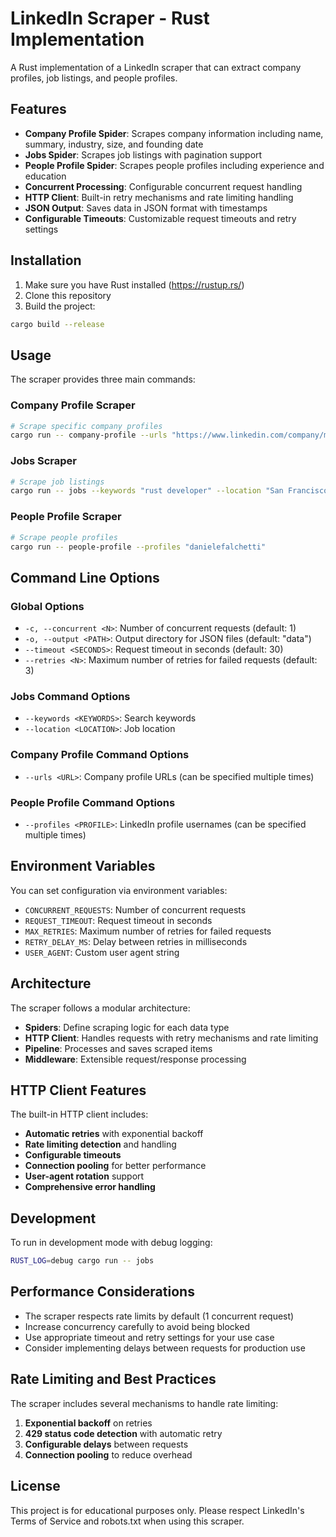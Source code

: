 # LinkedIn Scraper - Rust Implementation

A Rust implementation of a LinkedIn scraper that can extract company profiles, job listings, and people profiles.

## Features

- **Company Profile Spider**: Scrapes company information including name, summary, industry, size, and founding date
- **Jobs Spider**: Scrapes job listings with pagination support
- **People Profile Spider**: Scrapes people profiles including experience and education
- **Concurrent Processing**: Configurable concurrent request handling
- **HTTP Client**: Built-in retry mechanisms and rate limiting handling
- **JSON Output**: Saves data in JSON format with timestamps
- **Configurable Timeouts**: Customizable request timeouts and retry settings

## Installation

1. Make sure you have Rust installed (https://rustup.rs/)
2. Clone this repository
3. Build the project:

```bash
cargo build --release
```

## Usage

The scraper provides three main commands:

### Company Profile Scraper

```bash
# Scrape specific company profiles
cargo run -- company-profile --urls "https://www.linkedin.com/company/microsoft" --urls "https://www.linkedin.com/company/google"
```

### Jobs Scraper

```bash
# Scrape job listings
cargo run -- jobs --keywords "rust developer" --location "San Francisco"
```

### People Profile Scraper

```bash
# Scrape people profiles
cargo run -- people-profile --profiles "danielefalchetti"
```

## Command Line Options

### Global Options

- `-c, --concurrent <N>`: Number of concurrent requests (default: 1)
- `-o, --output <PATH>`: Output directory for JSON files (default: "data")
- `--timeout <SECONDS>`: Request timeout in seconds (default: 30)
- `--retries <N>`: Maximum number of retries for failed requests (default: 3)

### Jobs Command Options

- `--keywords <KEYWORDS>`: Search keywords
- `--location <LOCATION>`: Job location

### Company Profile Command Options

- `--urls <URL>`: Company profile URLs (can be specified multiple times)

### People Profile Command Options

- `--profiles <PROFILE>`: LinkedIn profile usernames (can be specified multiple times)

## Environment Variables

You can set configuration via environment variables:

- `CONCURRENT_REQUESTS`: Number of concurrent requests
- `REQUEST_TIMEOUT`: Request timeout in seconds
- `MAX_RETRIES`: Maximum number of retries for failed requests
- `RETRY_DELAY_MS`: Delay between retries in milliseconds
- `USER_AGENT`: Custom user agent string

## Architecture

The scraper follows a modular architecture:

- **Spiders**: Define scraping logic for each data type
- **HTTP Client**: Handles requests with retry mechanisms and rate limiting
- **Pipeline**: Processes and saves scraped items
- **Middleware**: Extensible request/response processing

## HTTP Client Features

The built-in HTTP client includes:

- **Automatic retries** with exponential backoff
- **Rate limiting detection** and handling
- **Configurable timeouts**
- **Connection pooling** for better performance
- **User-agent rotation** support
- **Comprehensive error handling**

## Development

To run in development mode with debug logging:

```bash
RUST_LOG=debug cargo run -- jobs
```

## Performance Considerations

- The scraper respects rate limits by default (1 concurrent request)
- Increase concurrency carefully to avoid being blocked
- Use appropriate timeout and retry settings for your use case
- Consider implementing delays between requests for production use

## Rate Limiting and Best Practices

The scraper includes several mechanisms to handle rate limiting:

1. **Exponential backoff** on retries
2. **429 status code detection** with automatic retry
3. **Configurable delays** between requests
4. **Connection pooling** to reduce overhead

## License

This project is for educational purposes only. Please respect LinkedIn's Terms of Service and robots.txt when using this scraper.
